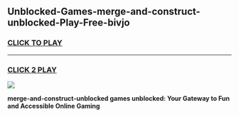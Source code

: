 
## Unblocked-Games-merge-and-construct-unblocked-Play-Free-bivjo
<h3>
<a href="https://premium76.site?title=merge-and-construct-unblocked&ref=23A">CLICK TO PLAY</a></h3>
<hr>

<h3>
<a href="https://premium76.site?title=merge-and-construct-unblocked&ref=23A">CLICK 2 PLAY</a>
  
</h3>

<a href="https://premium76.site?title=merge-and-construct-unblocked&ref=23A"><img src="https://clearcache.store/games.png"></a>


**merge-and-construct-unblocked games unblocked: Your Gateway to Fun and Accessible Online Gaming**
